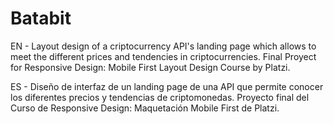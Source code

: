 # Batabit

EN - Layout design of a criptocurrency API's landing page which allows to meet the different prices and tendencies in criptocurrencies. Final Proyect for Responsive Design: Mobile First Layout Design Course by Platzi.

ES - Diseño de interfaz de un landing page de una API que permite conocer los diferentes precios y tendencias de criptomonedas. Proyecto final del Curso de Responsive Design: Maquetación Mobile First de Platzi.
